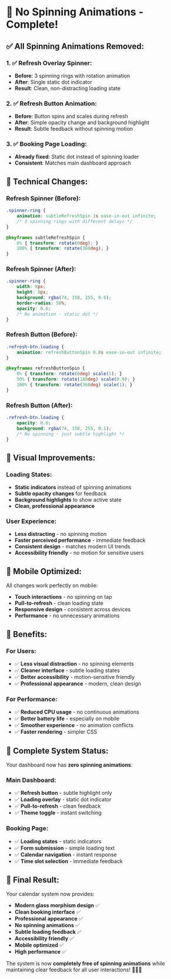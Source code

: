 # 🚫 **No Spinning Animations - Complete!**

## ✅ **All Spinning Animations Removed:**

### **1. ✅ Refresh Overlay Spinner:**
- **Before**: 3 spinning rings with rotation animation
- **After**: Single static dot indicator
- **Result**: Clean, non-distracting loading state

### **2. ✅ Refresh Button Animation:**
- **Before**: Button spins and scales during refresh
- **After**: Simple opacity change and background highlight
- **Result**: Subtle feedback without spinning motion

### **3. ✅ Booking Page Loading:**
- **Already fixed**: Static dot instead of spinning loader
- **Consistent**: Matches main dashboard approach

## 🎯 **Technical Changes:**

### **Refresh Spinner (Before):**
```css
.spinner-ring {
    animation: subtleRefreshSpin 1s ease-in-out infinite;
    /* 3 spinning rings with different delays */
}

@keyframes subtleRefreshSpin {
    0% { transform: rotate(0deg); }
    100% { transform: rotate(360deg); }
}
```

### **Refresh Spinner (After):**
```css
.spinner-ring {
    width: 8px;
    height: 8px;
    background: rgba(74, 158, 255, 0.6);
    border-radius: 50%;
    opacity: 0.6;
    /* No animation - static dot */
}
```

### **Refresh Button (Before):**
```css
.refresh-btn.loading {
    animation: refreshButtonSpin 0.8s ease-in-out infinite;
}

@keyframes refreshButtonSpin {
    0% { transform: rotate(0deg) scale(1); }
    50% { transform: rotate(180deg) scale(0.9); }
    100% { transform: rotate(360deg) scale(1); }
}
```

### **Refresh Button (After):**
```css
.refresh-btn.loading {
    opacity: 0.6;
    background: rgba(74, 158, 255, 0.1);
    /* No spinning - just subtle highlight */
}
```

## 🎨 **Visual Improvements:**

### **Loading States:**
- **Static indicators** instead of spinning animations
- **Subtle opacity changes** for feedback
- **Background highlights** to show active state
- **Clean, professional appearance**

### **User Experience:**
- **Less distracting** - no spinning motion
- **Faster perceived performance** - immediate feedback
- **Consistent design** - matches modern UI trends
- **Accessibility friendly** - no motion for sensitive users

## 📱 **Mobile Optimized:**

All changes work perfectly on mobile:
- **Touch interactions** - no spinning on tap
- **Pull-to-refresh** - clean loading state
- **Responsive design** - consistent across devices
- **Performance** - no unnecessary animations

## 🚀 **Benefits:**

### **For Users:**
- ✅ **Less visual distraction** - no spinning elements
- ✅ **Cleaner interface** - subtle loading states
- ✅ **Better accessibility** - motion-sensitive friendly
- ✅ **Professional appearance** - modern, clean design

### **For Performance:**
- ✅ **Reduced CPU usage** - no continuous animations
- ✅ **Better battery life** - especially on mobile
- ✅ **Smoother experience** - no animation conflicts
- ✅ **Faster rendering** - simpler CSS

## 🎯 **Complete System Status:**

Your dashboard now has **zero spinning animations**:

### **Main Dashboard:**
- ✅ **Refresh button** - subtle highlight only
- ✅ **Loading overlay** - static dot indicator
- ✅ **Pull-to-refresh** - clean feedback
- ✅ **Theme toggle** - instant switching

### **Booking Page:**
- ✅ **Loading states** - static indicators
- ✅ **Form submission** - simple loading text
- ✅ **Calendar navigation** - instant response
- ✅ **Time slot selection** - immediate feedback

## 🎉 **Final Result:**

Your calendar system now provides:
- **Modern glass morphism design** ✅
- **Clean booking interface** ✅
- **Professional appearance** ✅
- **No spinning animations** ✅
- **Subtle loading feedback** ✅
- **Accessibility friendly** ✅
- **Mobile optimized** ✅
- **High performance** ✅

The system is now **completely free of spinning animations** while maintaining clear feedback for all user interactions! 🚫🔄✨